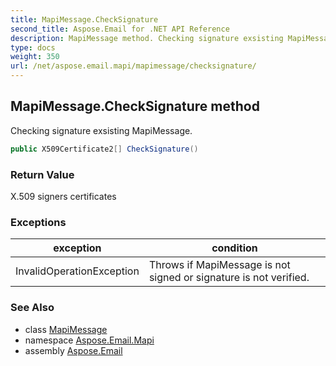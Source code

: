 ```yaml
---
title: MapiMessage.CheckSignature
second_title: Aspose.Email for .NET API Reference
description: MapiMessage method. Checking signature exsisting MapiMessage
type: docs
weight: 350
url: /net/aspose.email.mapi/mapimessage/checksignature/
---
```

## MapiMessage.CheckSignature method

Checking signature exsisting MapiMessage.

```csharp
public X509Certificate2[] CheckSignature()
```

### Return Value

X.509 signers certificates

### Exceptions

| exception | condition |
| --- | --- |
| InvalidOperationException | Throws if MapiMessage is not signed or signature is not verified. |

### See Also

* class [MapiMessage](../)
* namespace [Aspose.Email.Mapi](../../mapimessage/)
* assembly [Aspose.Email](../../../)


